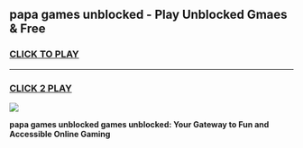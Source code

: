 
## papa games unblocked - Play Unblocked Gmaes & Free
<h3>
<a href="https://news.freeplayer.one?title=papa_games_unblocked&ref=16F">CLICK TO PLAY</a></h3>
<hr>

<h3>
<a href="https://news.freeplayer.one?title=papa_games_unblocked&ref=16F">CLICK 2 PLAY</a>
  
</h3>

<a href="https://news.freeplayer.one?title=papa_games_unblocked&ref=16F/"><img src="https://clearcache.store/games.png"></a>


**papa games unblocked games unblocked: Your Gateway to Fun and Accessible Online Gaming**

